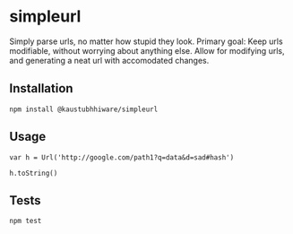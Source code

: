# simpleurl

Simply parse urls, no matter how stupid they look. Primary goal: Keep urls
modifiable, without worrying about anything else. Allow for modifying urls,
and generating a neat url with accomodated changes.

## Installation

    npm install @kaustubhhiware/simpleurl

## Usage

    var h = Url('http://google.com/path1?q=data&d=sad#hash')

    h.toString()

## Tests

    npm test
